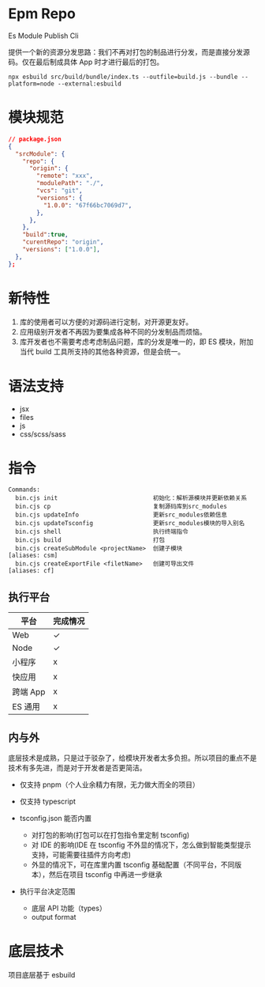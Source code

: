 # Epm Repo

Es Module Publish Cli

提供一个新的资源分发思路：我们不再对打包的制品进行分发，而是直接分发源码。仅在最后制成具体 App 时才进行最后的打包。

`npx esbuild src/build/bundle/index.ts --outfile=build.js --bundle --platform=node --external:esbuild`

# 模块规范

```json
// package.json
{
  "srcModule": {
    "repo": {
      "origin": {
        "remote": "xxx",
        "modulePath": "./",
        "vcs": "git",
        "versions": {
          "1.0.0": "67f66bc7069d7",
        },
      },
    },
    "build":true,
    "curentRepo": "origin",
    "versions": ["1.0.0"],
  },
};
```

# 新特性

1. 库的使用者可以方便的对源码进行定制，对开源更友好。
2. 应用级别开发者不再因为要集成各种不同的分发制品而烦恼。
3. 库开发者也不需要考虑考虑制品问题，库的分发是唯一的，即 ES 模块，附加当代 build 工具所支持的其他各种资源，但是会统一。

# 语法支持

- jsx
- files
- js
- css/scss/sass

# 指令

```
Commands:
  bin.cjs init                           初始化：解析源模块并更新依赖关系
  bin.cjs cp                             复制源码库到src_modules
  bin.cjs updateInfo                     更新src_modules依赖信息
  bin.cjs updateTsconfig                 更新src_modules模块的导入别名
  bin.cjs shell                          执行终端指令
  bin.cjs build                          打包
  bin.cjs createSubModule <projectName>  创建子模块               [aliases: csm]
  bin.cjs createExportFile <filetName>   创建可导出文件            [aliases: cf]
```

## 执行平台

| 平台     | 完成情况 |
| -------- | -------- |
| Web      | ✓        |
| Node     | ✓        |
| 小程序   | x        |
| 快应用   | x        |
| 跨端 App | x        |
| ES 通用  | x        |

## 内与外

底层技术是成熟，只是过于驳杂了，给模块开发者太多负担。所以项目的重点不是技术有多先进，而是对于开发者是否更简洁。

- 仅支持 pnpm（个人业余精力有限，无力做大而全的项目）
- 仅支持 typescript
- tsconfig.json 能否内置

  - 对打包的影响(打包可以在打包指令里定制 tsconfig)
  - 对 IDE 的影响(IDE 在 tsconfig 不外显的情况下，怎么做到智能类型提示支持，可能需要往插件方向考虑)
  - 外显的情况下，可在库里内置 tsconfig 基础配置（不同平台，不同版本），然后在项目 tsconfig 中再进一步继承

- 执行平台决定范围
  - 底层 API 功能（types）
  - output format

# 底层技术

项目底层基于 esbuild
